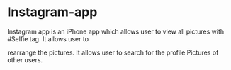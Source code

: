 # Instagram-app

Instagram app is an iPhone app which allows user to view all pictures with #Selfie tag. It allows user to 

rearrange the pictures.  It allows user to search for the profile Pictures of other users.
